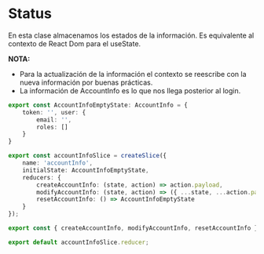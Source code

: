 # Status

En esta clase almacenamos los estados de la información. Es equivalente al contexto de React Dom para el useState.

**NOTA:**

- Para la actualización de la información el contexto se reescribe con la nueva información por buenas prácticas.
- La información de AccountInfo es lo que nos llega posterior al login.

```ts
export const AccountInfoEmptyState: AccountInfo = {
    token: '', user: {
        email: '',
        roles: []
    }
}

export const accountInfoSlice = createSlice({
    name: 'accountInfo',
    initialState: AccountInfoEmptyState,
    reducers: {
        createAccountInfo: (state, action) => action.payload,
        modifyAccountInfo: (state, action) => ({ ...state, ...action.payload }),
        resetAccountInfo: () => AccountInfoEmptyState
    }
});

export const { createAccountInfo, modifyAccountInfo, resetAccountInfo } = accountInfoSlice.actions

export default accountInfoSlice.reducer;
```

